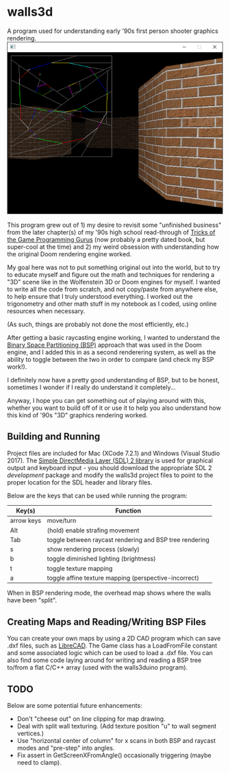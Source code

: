 # walls3d
A program used for understanding early '90s first person shooter graphics rendering.
![walls3d](walls3d.png)

This program grew out of 1) my desire to revisit some "unfinished business" from the later chapter(s) of my '90s high school read-through of [Tricks of the Game Programming Gurus](https://www.goodreads.com/en/book/show/2340474.Tricks_of_the_Game_Programming_Gurus) (now probably a pretty dated book, but super-cool at the time) and 2) my weird obsession with understanding how the original Doom rendering engine worked.

My goal here was not to put something original out into the world, but to try to educate myself and figure out the math and techniques for rendering a "3D" scene like in the Wolfenstein 3D or Doom engines for myself. I wanted to write all the code from scratch, and not copy/paste from anywhere else, to help ensure that I truly understood everything. I worked out the trigonometry and other math stuff in my notebook as I coded, using online resources when necessary.

(As such, things are probably not done the most efficiently, etc.)

After getting a basic raycasting engine working, I wanted to understand the [Binary Space Partitioning (BSP)](https://en.wikipedia.org/wiki/Binary_space_partitioning) approach that was used in the Doom engine, and I added this in as a second renderering system, as well as the ability to toggle between the two in order to compare (and check my BSP work!).

I definitely now have a pretty good understanding of BSP, but to be honest, sometimes I wonder if I really do understand it completely...

Anyway, I hope you can get something out of playing around with this, whether you want to build off of it or use it to help you also understand how this kind of '90s "3D" graphics rendering worked.

## Building and Running
Project files are included for Mac (XCode 7.2.1) and Windows (Visual Studio 2017). The [Simple DirectMedia Layer (SDL) 2 library](https://www.libsdl.org/) is used for graphical output and keyboard input - you should download the appropriate SDL 2 *development* package and modify the walls3d project files to point to the proper location for the SDL header and library files.

Below are the keys that can be used while running the program:

| Key(s)     | Function |
|------------|----------|
| arrow keys | move/turn |
| Alt        | (hold) enable strafing movement |
| Tab        | toggle between raycast rendering and BSP tree rendering |
| s          | show rendering process (slowly) |
| b          | toggle diminished lighting (brightness) |
| t          | toggle texture mapping |
| a          | toggle affine texture mapping (perspective-incorrect)

When in BSP rendering mode, the overhead map shows where the walls have been "split".

## Creating Maps and Reading/Writing BSP Files
You can create your own maps by using a 2D CAD program which can save .dxf files, such as [LibreCAD](https://librecad.org/). The Game class has a LoadFromFile constant and some associated logic which can be used to load a .dxf file. You can also find some code laying around for writing and reading a BSP tree to/from a flat C/C++ array (used with the walls3duino program).

## TODO
Below are some potential future enhancements:
* Don't "cheese out" on line clipping for map drawing.
* Deal with split wall texturing. (Add texture position "u" to wall segment vertices.)
* Use "horizontal center of column" for x scans in both BSP and raycast modes and "pre-step" into angles.
* Fix assert in GetScreenXFromAngle() occasionally triggering (maybe need to clamp).
